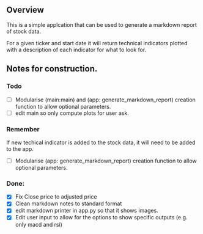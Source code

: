 ## Overview

This is a simple applcation that can be used to generate a markdown report of stock data.

For a given ticker and start date it will return technical indicators plotted with a description of each indicator for what to look for.

## Notes for construction.

### Todo

- [ ] Modularise (main:main) and (app: generate_markdown_report) creation function to allow optional parameters.
- [ ] edit main so only compute plots for user ask.

### Remember

If new techical indicator is added to the stock data, it will need to be added to the app.
- [ ] Modularise (app: generate_markdown_report) creation function to allow optional parameters.

### Done:

- [X] Fix Close price to adjusted price
- [X] Clean markdown notes to standard format
- [X] edit markdown printer in app.py so that it shows images.
- [X] Edit user input to allow for the options to show specific outputs (e.g. only macd and rsi)
